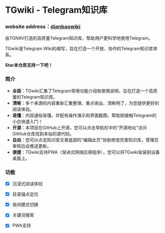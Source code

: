 # TGwiki - Telegram知识库

### website address：[dianbaowiki](https://www.dianbaowiki.com)

由TGNAV打造的高质量Telegram知识库，帮助用户更科学地使用Telegram。

TGwiki是Telegram Wiki的缩写，旨在打造一个开放、协作的Telegram知识库体系。


**Star本仓库支持一下吧！**

### 简介

- **全面**：TGwiki汇集了Telegram常用功能介绍和使用说明，旨在打造一个高质量的Telegram知识库。
- **清晰**：多个来源的内容重新汇集整理，重点突出、清晰明了，为您提供更好的阅读体验。
- **易懂**：内容通俗易懂，并配有操作演示和界面截图，帮助刚接触Telegram的小白快速入门！
- **开源**：本项目在GitHub上开源，您可以点击导航栏中的“开源地址”访问GitHub仓库找到本站的源代码。
- **自由**：您可以点击知识库文章底部的“编辑此页”协助修改完善知识库，管理员审核后会推送更新。
- **便捷**：TGwiki支持PWA（渐进式网络应用程序），您可以将TGwiki安装到设备桌面上。

### 功能

- [x] 沉浸式阅读体验
- [x] 目录锚点定位
- [x] 夜间模式切换
- [x] 关键词搜索
- [x] PWA支持




